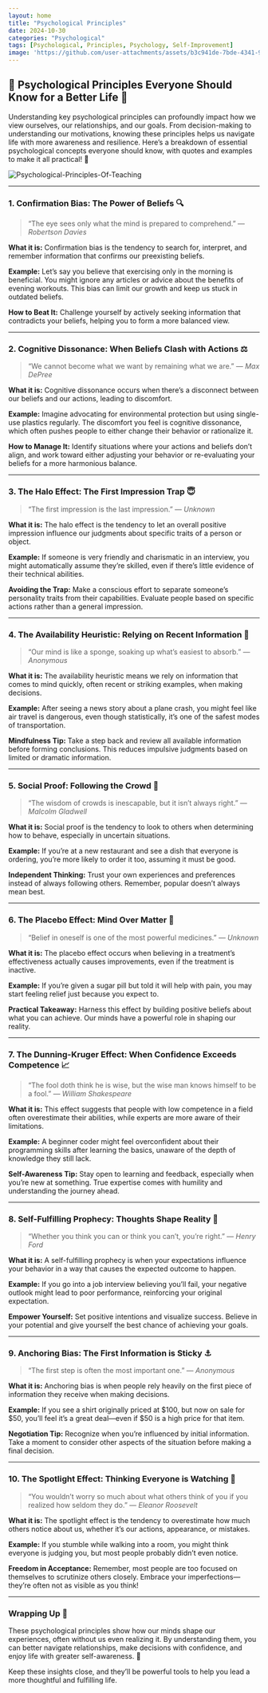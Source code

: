 ```yaml
---
layout: home
title: "Psychological Principles"
date: 2024-10-30
categories: "Psychological"
tags: [Psychological, Principles, Psychology, Self-Improvement]
image: 'https://github.com/user-attachments/assets/b3c941de-7bde-4341-9f9f-80f4bc5d4686'
---
```


## 🧠 Psychological Principles Everyone Should Know for a Better Life 🌟

Understanding key psychological principles can profoundly impact how we view ourselves, our relationships, and our goals. From decision-making to understanding our motivations, knowing these principles helps us navigate life with more awareness and resilience. Here’s a breakdown of essential psychological concepts everyone should know, with quotes and examples to make it all practical! 🚀

![Psychological-Principles-Of-Teaching](https://github.com/user-attachments/assets/b3c941de-7bde-4341-9f9f-80f4bc5d4686)

---

### 1. **Confirmation Bias: The Power of Beliefs** 🔍

> “The eye sees only what the mind is prepared to comprehend.” — *Robertson Davies*

**What it is:** Confirmation bias is the tendency to search for, interpret, and remember information that confirms our preexisting beliefs.

**Example:** Let’s say you believe that exercising only in the morning is beneficial. You might ignore any articles or advice about the benefits of evening workouts. This bias can limit our growth and keep us stuck in outdated beliefs.

**How to Beat It:** Challenge yourself by actively seeking information that contradicts your beliefs, helping you to form a more balanced view.

---

### 2. **Cognitive Dissonance: When Beliefs Clash with Actions** ⚖️

> “We cannot become what we want by remaining what we are.” — *Max DePree*

**What it is:** Cognitive dissonance occurs when there’s a disconnect between our beliefs and our actions, leading to discomfort.

**Example:** Imagine advocating for environmental protection but using single-use plastics regularly. The discomfort you feel is cognitive dissonance, which often pushes people to either change their behavior or rationalize it.

**How to Manage It:** Identify situations where your actions and beliefs don’t align, and work toward either adjusting your behavior or re-evaluating your beliefs for a more harmonious balance.

---

### 3. **The Halo Effect: The First Impression Trap** 😇

> “The first impression is the last impression.” — *Unknown*

**What it is:** The halo effect is the tendency to let an overall positive impression influence our judgments about specific traits of a person or object.

**Example:** If someone is very friendly and charismatic in an interview, you might automatically assume they’re skilled, even if there’s little evidence of their technical abilities.

**Avoiding the Trap:** Make a conscious effort to separate someone’s personality traits from their capabilities. Evaluate people based on specific actions rather than a general impression.

---

### 4. **The Availability Heuristic: Relying on Recent Information** 🔄

> “Our mind is like a sponge, soaking up what’s easiest to absorb.” — *Anonymous*

**What it is:** The availability heuristic means we rely on information that comes to mind quickly, often recent or striking examples, when making decisions.

**Example:** After seeing a news story about a plane crash, you might feel like air travel is dangerous, even though statistically, it’s one of the safest modes of transportation.

**Mindfulness Tip:** Take a step back and review all available information before forming conclusions. This reduces impulsive judgments based on limited or dramatic information.

---

### 5. **Social Proof: Following the Crowd** 👫

> “The wisdom of crowds is inescapable, but it isn’t always right.” — *Malcolm Gladwell*

**What it is:** Social proof is the tendency to look to others when determining how to behave, especially in uncertain situations.

**Example:** If you’re at a new restaurant and see a dish that everyone is ordering, you’re more likely to order it too, assuming it must be good.

**Independent Thinking:** Trust your own experiences and preferences instead of always following others. Remember, popular doesn’t always mean best.

---

### 6. **The Placebo Effect: Mind Over Matter** 💊

> “Belief in oneself is one of the most powerful medicines.” — *Unknown*

**What it is:** The placebo effect occurs when believing in a treatment’s effectiveness actually causes improvements, even if the treatment is inactive.

**Example:** If you’re given a sugar pill but told it will help with pain, you may start feeling relief just because you expect to.

**Practical Takeaway:** Harness this effect by building positive beliefs about what you can achieve. Our minds have a powerful role in shaping our reality.

---

### 7. **The Dunning-Kruger Effect: When Confidence Exceeds Competence** 📈

> “The fool doth think he is wise, but the wise man knows himself to be a fool.” — *William Shakespeare*

**What it is:** This effect suggests that people with low competence in a field often overestimate their abilities, while experts are more aware of their limitations.

**Example:** A beginner coder might feel overconfident about their programming skills after learning the basics, unaware of the depth of knowledge they still lack.

**Self-Awareness Tip:** Stay open to learning and feedback, especially when you’re new at something. True expertise comes with humility and understanding the journey ahead.

---

### 8. **Self-Fulfilling Prophecy: Thoughts Shape Reality** 🌄

> “Whether you think you can or think you can’t, you’re right.” — *Henry Ford*

**What it is:** A self-fulfilling prophecy is when your expectations influence your behavior in a way that causes the expected outcome to happen.

**Example:** If you go into a job interview believing you’ll fail, your negative outlook might lead to poor performance, reinforcing your original expectation.

**Empower Yourself:** Set positive intentions and visualize success. Believe in your potential and give yourself the best chance of achieving your goals.

---

### 9. **Anchoring Bias: The First Information is Sticky** ⚓

> “The first step is often the most important one.” — *Anonymous*

**What it is:** Anchoring bias is when people rely heavily on the first piece of information they receive when making decisions.

**Example:** If you see a shirt originally priced at $100, but now on sale for $50, you’ll feel it’s a great deal—even if $50 is a high price for that item.

**Negotiation Tip:** Recognize when you’re influenced by initial information. Take a moment to consider other aspects of the situation before making a final decision.

---

### 10. **The Spotlight Effect: Thinking Everyone is Watching** 🎥

> “You wouldn’t worry so much about what others think of you if you realized how seldom they do.” — *Eleanor Roosevelt*

**What it is:** The spotlight effect is the tendency to overestimate how much others notice about us, whether it’s our actions, appearance, or mistakes.

**Example:** If you stumble while walking into a room, you might think everyone is judging you, but most people probably didn’t even notice.

**Freedom in Acceptance:** Remember, most people are too focused on themselves to scrutinize others closely. Embrace your imperfections—they’re often not as visible as you think!

---

### Wrapping Up 🎁

These psychological principles show how our minds shape our experiences, often without us even realizing it. By understanding them, you can better navigate relationships, make decisions with confidence, and enjoy life with greater self-awareness. 🌱

Keep these insights close, and they’ll be powerful tools to help you lead a more thoughtful and fulfilling life.
